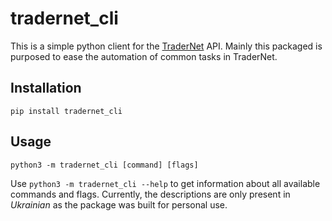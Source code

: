 # tradernet_cli

This is a simple python client for the [TraderNet](https://tradernet.com) API.
Mainly this packaged is purposed to ease the automation of common tasks in TraderNet.

## Installation

`pip install tradernet_cli`

## Usage

`python3 -m tradernet_cli [command] [flags]`

Use `python3 -m tradernet_cli --help` to get information about all available commands and flags.
Currently, the descriptions are only present in *Ukrainian* as the package was built for personal use.
